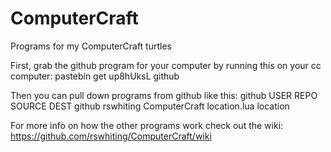 ComputerCraft
=============

Programs for my ComputerCraft turtles

First, grab the github program for your computer by running this on your cc computer:
pastebin get up8hUksL github

Then you can pull down programs from github like this:
github USER REPO SOURCE DEST
github rswhiting ComputerCraft location.lua location

For more info on how the other programs work check out the wiki:
https://github.com/rswhiting/ComputerCraft/wiki
